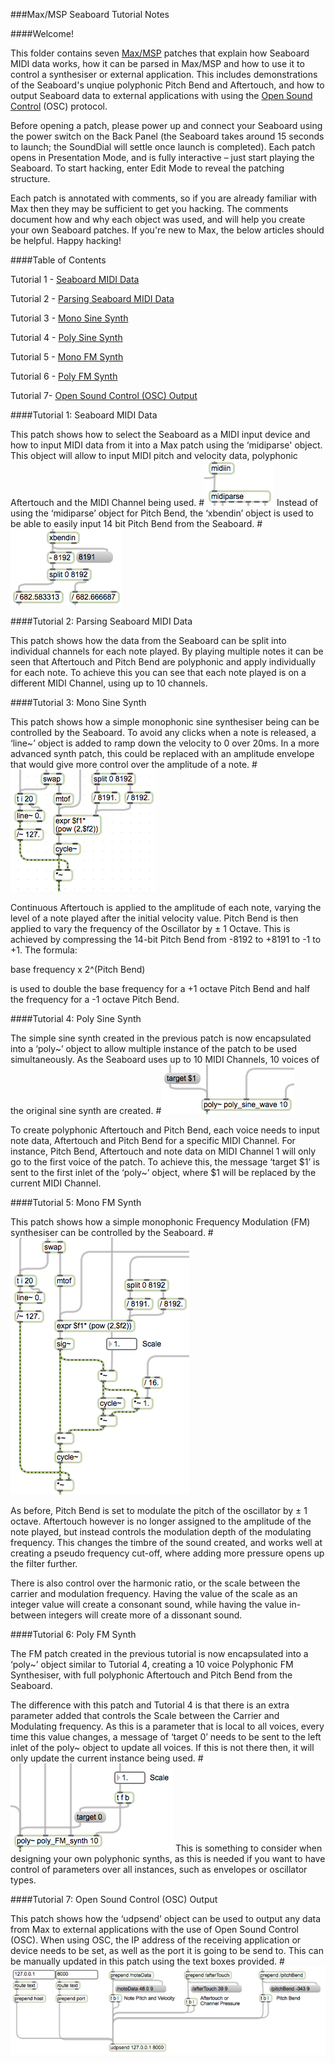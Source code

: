 ###Max/MSP Seaboard Tutorial Notes

####Welcome!

This folder contains seven [Max/MSP](www.cycling74.com/products/max/) patches that explain how  Seaboard MIDI data works, how it can be parsed in Max/MSP and how to use it to control a synthesiser or external application. This includes demonstrations of the Seaboard's unqiue polyphonic Pitch Bend and Aftertouch, and how to output Seaboard data to external applications with using the [Open Sound Control](https://en.wikipedia.org/wiki/Open_Sound_Control) (OSC) protocol.

Before opening a patch, please power up and connect your Seaboard using the power switch on the Back Panel (the Seaboard takes around 15 seconds to launch; the SoundDial will settle once launch is completed). Each patch opens in Presentation Mode, and is fully interactive – just start playing the Seaboard. To start hacking, enter Edit Mode to reveal the patching structure.

Each patch is annotated with comments, so if you are already familiar with Max then they may be sufficient to get you hacking. The comments document how and why each object was used, and will help you create your own Seaboard patches. If you're new to Max, the below articles should be helpful. Happy hacking!

####Table of Contents

Tutorial 1 - [Seaboard MIDI Data]()

Tutorial 2 - [Parsing Seaboard MIDI Data]()

Tutorial 3 - [Mono Sine Synth]()

Tutorial 4 - [Poly Sine Synth]()

Tutorial 5 - [Mono FM Synth]()

Tutorial 6 - [Poly FM Synth]()

Tutorial 7- [Open Sound Control (OSC) Output]()

####Tutorial 1: Seaboard MIDI Data
 
This patch shows how to select the Seaboard as a MIDI input device and how to input MIDI data from it into a Max patch using the ‘midiparse' object. This object will allow to input MIDI pitch and velocity data, polyphonic Aftertouch and the MIDI Channel being used. 
#![Tutorial 1a](img/Tutorial_1a.png)
Instead of using the  ‘midiparse’ object for Pitch Bend, the ‘xbendin’ object is used to be able to easily input 14 bit Pitch Bend from the Seaboard. 
#![Tutorial 1b](img/Tutorial_1b.png)

####Tutorial 2: Parsing Seaboard MIDI Data

This patch shows how the data from the Seaboard can be split into individual channels for each note played. By playing multiple notes it can be seen that Aftertouch and Pitch Bend are polyphonic and apply individually for each note. To achieve this you can see that each note played is on a different MIDI Channel, using up to 10 channels. 

####Tutorial 3: Mono Sine Synth

This patch shows how a simple monophonic sine synthesiser being can be controlled by the Seaboard. To avoid any clicks when a note is released, a ‘line~’ object is added to ramp down the velocity to 0 over 20ms. In a more advanced synth patch, this could be replaced with an amplitude envelope that would give more control over the amplitude of a note.
#![Tutorial 3](img/Tutorial_3.png)

Continuous Aftertouch is applied to the amplitude of each note, varying the level of a note played after the initial velocity value. Pitch Bend is then applied to vary the frequency of the Oscillator by ± 1 Octave. This is achieved by compressing the 14-bit Pitch Bend from -8192 to +8191 to -1 to +1. The formula:

base frequency x 2^(Pitch Bend)

is used to double the base frequency for a +1 octave Pitch Bend and half the frequency for a -1 octave Pitch Bend.

####Tutorial 4: Poly Sine Synth

The simple sine synth created in the previous patch is now encapsulated into a ‘poly~’ object to allow multiple instance of the patch to be used simultaneously. As the Seaboard uses up to 10 MIDI Channels, 10 voices of the original sine synth are created.
#![Tutorial 4](img/Tutorial_4.png)

To create polyphonic Aftertouch and Pitch Bend, each voice needs to input note data, Aftertouch and Pitch Bend for a specific MIDI Channel. For instance, Pitch Bend, Aftertouch and note data on MIDI Channel 1 will only go to the first voice of the patch. To achieve this, the message ‘target $1’ is sent to the first inlet of the ‘poly~’ object, where $1 will be replaced by the current MIDI Channel.

####Tutorial 5: Mono FM Synth

This patch shows how a simple monophonic Frequency Modulation (FM) synthesiser can be controlled by the Seaboard.
#![Tutorial 5](img/Tutorial_5.png)

As before, Pitch Bend is set to modulate the pitch of the oscillator by ± 1 octave. Aftertouch however is no longer assigned to the amplitude of the note played, but instead controls the modulation depth of the modulating frequency. This changes the timbre of the sound created, and works well at creating a pseudo frequency cut-off, where adding more pressure opens up the filter further.

There is also control over the harmonic ratio, or the scale between the carrier and modulation frequency. Having the value of the scale as an integer value will create a consonant sound, while having the value in-between integers will create more of a dissonant sound.

####Tutorial 6: Poly FM Synth

The FM patch created in the previous tutorial is now encapsulated into a ‘poly~’ object similar to Tutorial 4, creating a 10 voice Polyphonic FM Synthesiser, with full polyphonic Aftertouch and Pitch Bend from the Seaboard.

The difference with this patch and Tutorial 4 is that there is an extra parameter added that controls the Scale between the Carrier and Modulating frequency. As this is a parameter that is local to all voices, every time this value changes, a message of ‘target 0’ needs to be sent to the left inlet of the poly~ object to update all voices. If this is not there then, it will only update the current instance being used.
#![Tutorial 6](img/Tutorial_6.png)
This is something to consider when designing your own polyphonic synths, as this is needed if you want to have control of parameters over all instances, such as envelopes or oscillator types.

####Tutorial 7: Open Sound Control (OSC) Output

This patch shows how the ‘udpsend’ object can be used to output any data from Max to external applications with the use of Open Sound Control (OSC). When using OSC, the IP address of the receiving application or device needs to be set, as well as the port it is going to be send to. This can be manually updated in this patch using the text boxes provided.
#![Tutorial 7](img/Tutorial_7.png)
